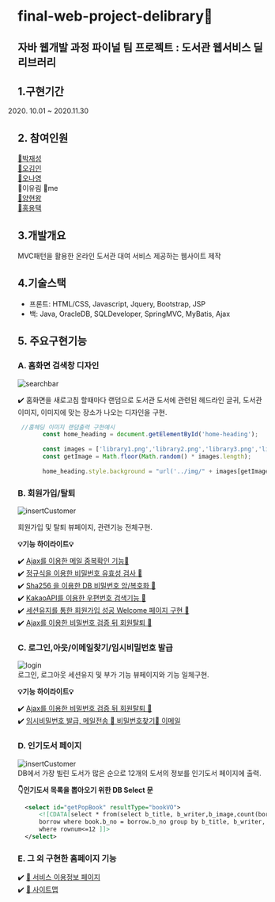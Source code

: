 # final-web-project-delibrary📖
## 자바 웹개발 과정 파이널 팀 프로젝트 : 도서관 웹서비스 딜리브러리
  
## 1.구현기간
2020. 10.01 ~ 2020.11.30
  
## 2. 참여인원 
[📘박재성](https://github.com/wotjd0860)  
[📗오김인](https://github.com/inhalin)  
[📒오나영](https://github.com/ohna93)  
📙이유림 👋me  
[📓양현왕](https://github.com/YangHyeonWang)  
[📔홍용택](https://github.com/yongtaek12)  
  
## 3.개발개요
MVC패턴을 활용한 온라인 도서관 대여 서비스 제공하는 웹사이트 제작 
  
## 4.기술스택
  - 프론트: HTML/CSS, Javascript, Jquery, Bootstrap, JSP
  - 백: Java, OracleDB, SQLDeveloper, SpringMVC, MyBatis, Ajax
  
## 5. 주요구현기능

  ### A. 홈화면 검색창 디자인  
  
  ![searchbar](delibraryGIF/01.home.gif)
  
  ✔️ 홈화면을 새로고침 할때마다 랜덤으로 도서관 도서에 관련된 헤드라인 글귀, 
  도서관 이미지, 이미지에 맞는 장소가
  나오는 디자인을 구현.  
  
  ```javascript 
   //홈헤딩 이미지 랜덤출력 구현예시
         const home_heading = document.getElementById('home-heading');
      
         const images = ['library1.png','library2.png','library3.png','library4.png','library5.png','library6.png','library7.png','library8.jpg'];
         const getImage = Math.floor(Math.random() * images.length);
         
         home_heading.style.background = "url('../img/" + images[getImage] + "')";
  ```
  
    
  
  ### B. 회원가입/탈퇴
  ![insertCustomer](delibraryGIF/02.join.gif)
  
  회원가입 및 탈퇴 뷰페이지, 관련기능 전체구현.  
  
  **💡기능 하이라이트💡**
    
   ✔️ [Ajax를 이용한 메일 중복확인 기능🔗](https://github.com/yurimnim/final-web-project-delibrary/blob/main/delibraryGIF/03.join_01.gif)  
   ✔️ [정규식을 이용한 비밀번호 유효성 검사 🔗](https://github.com/yurimnim/final-web-project-delibrary/blob/main/delibraryGIF/04.join_02.gif)  
   ✔️ [Sha256 을 이용한 DB 비밀번호 암/복호화 🔗](https://github.com/yurimnim/final-web-project-delibrary/blob/main/delibraryGIF/12.sha.png)  
   ✔️ [KakaoAPI를 이용한 우편번호 검색기능 🔗](https://github.com/yurimnim/final-web-project-delibrary/blob/main/delibraryGIF/05.join_04.gif)  
   ✔️ [세션유지를 통한 회원가입 성공 Welcome 페이지 구현 🔗](https://github.com/yurimnim/final-web-project-delibrary/blob/main/delibraryGIF/06.join_05.gif)  
   ✔️ [Ajax를 이용한 비밀번호 검증 뒤 회원탈퇴 🔗](https://github.com/yurimnim/final-web-project-delibrary/blob/main/delibraryGIF/08.out.gif)  
     
   
  ### C. 로그인,아웃/이메일찾기/임시비밀번호 발급  
  
  ![login](delibraryGIF/07.login.gif)  
  로그인, 로그아웃 세션유지 및 부가 기능 뷰페이지와 기능 일체구현.  
    
      
   **💡기능 하이라이트💡**
    
   ✔️ [Ajax를 이용한 비밀번호 검증 뒤 회원탈퇴 🔗](https://github.com/yurimnim/final-web-project-delibrary/blob/main/delibraryGIF/09.email.gif)  
   ✔️ [임시비밀번호 발급, 메일전송 🔗 비밀번호찾기](https://github.com/yurimnim/final-web-project-delibrary/blob/main/delibraryGIF/09.pwd.gif)[🔗 이메일](https://github.com/yurimnim/final-web-project-delibrary/blob/main/delibraryGIF/10.pwdmail.gif) 
   
  
 ### D. 인기도서 페이지  
 ![insertCustomer](delibraryGIF/10.pop.gif)  
  DB에서 가장 빌린 도서가 많은 순으로 12개의 도서의 정보를 인기도서 페이지에 출력.  
   
  **👇인기도서 목록을 뽑아오기 위한 DB Select 문**
  ```xml
	<select id="getPopBook" resultType="bookVO">
		<![CDATA[select * from(select b_title, b_writer,b_image,count(bor_no) from book, 
		borrow where book.b_no = borrow.b_no group by b_title, b_writer, b_image order by count(bor_no) desc) 
		where rownum<=12 ]]>
	</select>
```
  
  
 ### E. 그 외 구현한 홈페이지 기능
   
   ✔️ [🔗 서비스 이용정보 페이지](https://github.com/yurimnim/final-web-project-delibrary/blob/main/delibraryGIF/11.etc_1.gif)  
   ✔️ [🔗 사이트맵](https://github.com/yurimnim/final-web-project-delibrary/blob/main/delibraryGIF/11.etc_2.gif)
 
 




  
  
  
  
  
  
  
   
 
     
   
  


